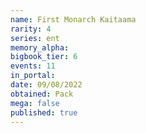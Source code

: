 ```yaml
---
name: First Monarch Kaitaama
rarity: 4
series: ent
memory_alpha:
bigbook_tier: 6
events: 11
in_portal:
date: 09/08/2022
obtained: Pack
mega: false
published: true
---
```



